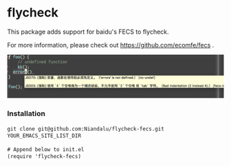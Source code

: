 flycheck
=========

This package adds support for baidu's FECS to flycheck.

For more information, please check out https://github.com/ecomfe/fecs .

![demo](https://raw.githubusercontent.com/niandalu/flycheck-fecs/master/doc/fecs.png "demo")

### Installation

```
git clone git@github.com:Niandalu/flycheck-fecs.git YOUR_EMACS_SITE_LIST_DIR

# Append below to init.el
(require 'flycheck-fecs)
```
